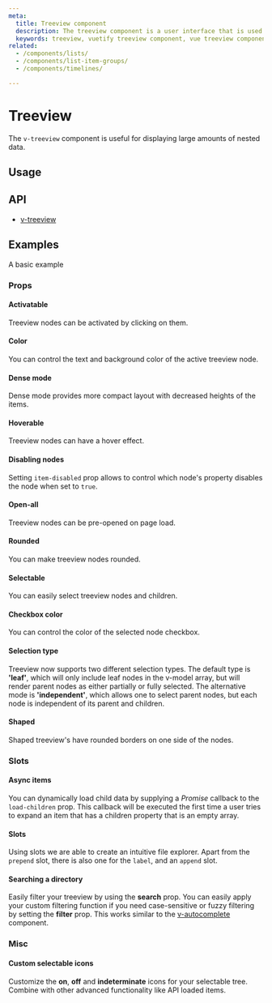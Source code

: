```yaml
---
meta:
  title: Treeview component
  description: The treeview component is a user interface that is used to represent hierarchical data in a tree structure.
  keywords: treeview, vuetify treeview component, vue treeview component
related:
  - /components/lists/
  - /components/list-item-groups/
  - /components/timelines/

---
```


# Treeview

The `v-treeview` component is useful for displaying large amounts of nested data.

<entry-ad />

## Usage

<usage name="v-treeview" />

## API

- [v-treeview](../../api/treeview)

## Examples

A basic example

### Props

#### Activatable

Treeview nodes can be activated by clicking on them.

<example file="v-treeview/prop-activatable" />

#### Color

You can control the text and background color of the active treeview node.

<example file="v-treeview/prop-color" />

#### Dense mode

Dense mode provides more compact layout with decreased heights of the items.

<example file="v-treeview/prop-dense" />

#### Hoverable

Treeview nodes can have a hover effect.

<example file="v-treeview/prop-hoverable" />

#### Disabling nodes

Setting `item-disabled` prop allows to control which node's property disables the node when set to `true`.

<example file="v-treeview/prop-item-disabled" />

#### Open-all

Treeview nodes can be pre-opened on page load.

<example file="v-treeview/prop-open-all" />

#### Rounded

You can make treeview nodes rounded.

<example file="v-treeview/prop-rounded" />

#### Selectable

You can easily select treeview nodes and children.

<example file="v-treeview/prop-selectable" />

#### Checkbox color

You can control the color of the selected node checkbox.

<example file="v-treeview/prop-selected-color" />

#### Selection type

Treeview now supports two different selection types. The default type is **'leaf'**, which will only include leaf nodes in the v-model array, but will render parent nodes as either partially or fully selected. The alternative mode is **'independent'**, which allows one to select parent nodes, but each node is independent of its parent and children.

<example file="v-treeview/prop-selection-type" />

#### Shaped

Shaped treeview's have rounded borders on one side of the nodes.

<example file="v-treeview/prop-shaped" />

### Slots

#### Async items

You can dynamically load child data by supplying a _Promise_ callback to the `load-children` prop. This callback will be executed the first time a user tries to expand an item that has a children property that is an empty array.

<example file="v-treeview/slot-directory" />

#### Slots

Using slots we are able to create an intuitive file explorer. Apart from the `prepend` slot, there is also one for the `label`, and an `append` slot.

<example file="v-treeview/slot-file-explorer" />

#### Searching a directory

Easily filter your treeview by using the **search** prop. You can easily apply your custom filtering function if you need case-sensitive or fuzzy filtering by setting the **filter** prop. This works similar to the [v-autocomplete](/components/autocompletes) component.

<example file="v-treeview/slot-human-resources" />

### Misc

#### Custom selectable icons

Customize the **on**, **off** and **indeterminate** icons for your selectable tree. Combine with other advanced functionality like API loaded items.

<example file="v-treeview/misc-hotspots" />

<backmatter />
